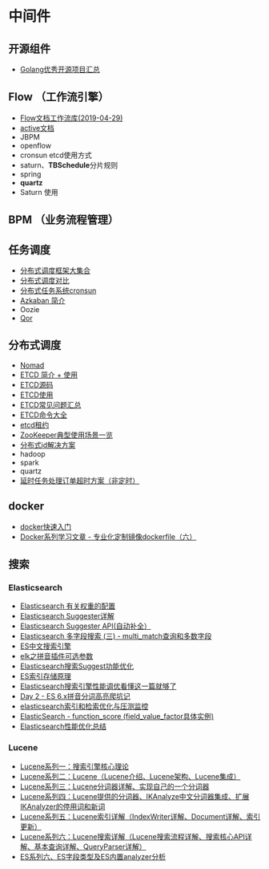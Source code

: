 # 中间件

## 开源组件

- [Golang优秀开源项目汇总](https://studygolang.com/articles/7708)

## Flow （工作流引擎）

- [Flow文档工作流库(2019-04-29)](Flow文档工作流库.md)
- [active文档](http://www.mossle.com/docs/activiti/index.html#license)
- JBPM
- openflow
- cronsun etcd使用方式
- saturn、**TBSchedule**分片规则
- spring
- **quartz**
- Saturn 使用

## BPM （业务流程管理）

## 任务调度

- [分布式调度框架大集合](分布式调度框架大集合.md)
- [分布式调度对比](分布式调度对比.md)
- [分布式任务系统cronsun](https://blog.csdn.net/ra681t58cjxsgckj31/article/details/78851749)
- [Azkaban 简介](https://www.cnblogs.com/shujuxiong/p/9116394.html)
- Oozie
- [Qor](https://getqor.com/cn)

## 分布式调度

- [Nomad](http://github.com/hashicorp/nomad)
- [ETCD 简介 + 使用](ETCD简介使用.md)
- [ETCD源码](https://github.com/etcd-io/etcd)
- [ETCD使用](https://www.jianshu.com/p/2c1f56814ea5)
- [ETCD常见问题汇总](https://blog.csdn.net/qq_35440678/article/details/80425896)
- [ETCD命令大全](http://orchome.com/620)
- [etcd租约](https://www.jianshu.com/p/9bd1ab83b220)
- [ZooKeeper典型使用场景一览](ZooKeeper典型使用场景一览.md)
- [分布式id解决方案](https://blog.csdn.net/u013332124/article/details/81234125)
- hadoop
- spark
- quartz
- [延时任务处理订单超时方案（非定时）](https://blog.csdn.net/qq_22075041/article/details/80399668?tdsourcetag=s_pcqq_aiomsg)

## docker

- [docker快速入门](http://km.oa.com/articles/show/400837?kmref=search&from_page=1&no=10)
- [Docker系列学习文章 - 专业化定制镜像dockerfile（六）](Docker/Docker系列学习文章专业化定制镜像dockerfile六.md)

## 搜索

### Elasticsearch

- [Elasticsearch 有关权重的配置](Elasticsearch/Elasticsearch有关权重的配置.md)
- [Elasticsearch Suggester详解](https://elasticsearch.cn/article/142)
- [Elasticsearch Suggester API(自动补全）](http://www.mamicode.com/info-detail-2434987.html)
- [Elasticsearch 多字段搜索 (三) - multi_match查询和多数字段](https://blog.csdn.net/dm_vincent/article/details/41842691)
- [ES中文搜索引擎](Elasticsearch/ES中文搜索引擎.md)
- [elk之拼音插件可选参数](https://blog.csdn.net/a1148233614/article/details/80280024)
- [Elasticsearch搜索Suggest功能优化](https://www.jianshu.com/p/9e2c6a8e1b54)
- [ES索引存储原理](https://blog.csdn.net/guoyuguang0/article/details/76769184)
- [Elasticsearch搜索引擎性能调优看懂这一篇就够了](https://cloud.tencent.com/developer/news/362991)
- [Day 2 - ES 6.x拼音分词高亮爬坑记](https://elasticsearch.cn/article/6166)
- [elasticsearch索引和检索优化与压测监控](https://www.jianshu.com/p/901651b81788)
- [ElasticSearch - function_score (field_value_factor具体实例)](https://blog.csdn.net/weixin_40341116/article/details/80913067)
- [Elasticsearch性能优化总结](https://blog.csdn.net/maxrocray/article/details/82257096)

### Lucene

- [Lucene系列一：搜索引擎核心理论](https://www.cnblogs.com/leeSmall/p/8992708.html)
- [Lucene系列二：Lucene（Lucene介绍、Lucene架构、Lucene集成）](https://www.cnblogs.com/leeSmall/p/8992887.html)
- [Lucene系列三：Lucene分词器详解、实现自己的一个分词器](https://www.cnblogs.com/leeSmall/p/8993185.html)
- [Lucene系列四：Lucene提供的分词器、IKAnalyze中文分词器集成、扩展 IKAnalyzer的停用词和新词](https://www.cnblogs.com/leeSmall/p/8994176.html)
- [Lucene系列五：Lucene索引详解（IndexWriter详解、Document详解、索引更新）](https://www.cnblogs.com/leeSmall/p/9011405.html)
- [Lucene系列六：Lucene搜索详解（Lucene搜索流程详解、搜索核心API详解、基本查询详解、QueryParser详解）](https://www.cnblogs.com/leeSmall/p/9027172.html)
- [ES系列六、ES字段类型及ES内置analyzer分析](https://www.cnblogs.com/wangzhuxing/p/9502183.html)
